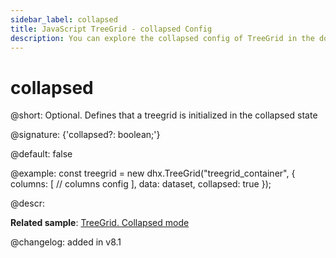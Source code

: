 ```yaml
---
sidebar_label: collapsed
title: JavaScript TreeGrid - collapsed Config 
description: You can explore the collapsed config of TreeGrid in the documentation of the DHTMLX JavaScript UI library. Browse developer guides and API reference, try out code examples and live demos, and download a free 30-day evaluation version of DHTMLX Suite.
---
```


# collapsed

@short: Optional. Defines that a treegrid is initialized in the collapsed state

@signature: {'collapsed?: boolean;'}

@default: false

@example:
const treegrid = new dhx.TreeGrid("treegrid_container", {
    columns: [
		// columns config
	],
    data: dataset,
    collapsed: true
});

@descr:

**Related sample**: [TreeGrid. Collapsed mode](https://snippet.dhtmlx.com/t4iswa2y)

@changelog: added in v8.1
